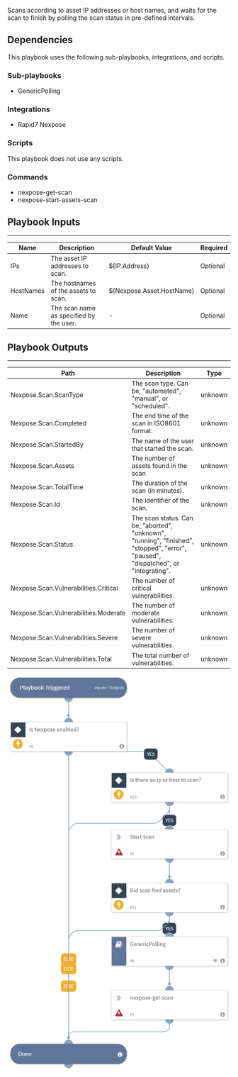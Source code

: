 Scans according to asset IP addresses or host names, and waits for the scan to finish by polling the scan status in pre-defined intervals.

## Dependencies
This playbook uses the following sub-playbooks, integrations, and scripts.

### Sub-playbooks
* GenericPolling

### Integrations
* Rapid7 Nexpose

### Scripts
This playbook does not use any scripts.

### Commands
* nexpose-get-scan
* nexpose-start-assets-scan

## Playbook Inputs
---

| **Name** | **Description** | **Default Value** | **Required** |
| --- | --- | --- | --- | 
| IPs | The asset IP addresses to scan. | ${IP.Address} | Optional |
| HostNames | The hostnames of the assets to scan. | ${Nexpose.Asset.HostName} |Optional |
| Name | The scan name as specified by the user. | - | Optional |

## Playbook Outputs
---

| **Path** | **Description** | **Type** |
| --- | --- | --- |
| Nexpose.Scan.ScanType | The scan type. Can be, "automated", "manual", or "scheduled". | unknown |
| Nexpose.Scan.Completed | The end time of the scan in ISO8601 format. | unknown |
| Nexpose.Scan.StartedBy | The name of the user that started the scan. | unknown |
| Nexpose.Scan.Assets | The number of assets found in the scan | unknown |
| Nexpose.Scan.TotalTime | The duration of the scan (in minutes). | unknown |
| Nexpose.Scan.Id | The identifier of the scan. | unknown |
| Nexpose.Scan.Status | The scan status. Can be, "aborted", "unknown", "running", "finished", "stopped", "error", "paused", "dispatched", or "integrating". | unknown |
| Nexpose.Scan.Vulnerabilities.Critical | The number of critical vulnerabilities. | unknown |
| Nexpose.Scan.Vulnerabilities.Moderate | The number of moderate vulnerabilities. | unknown |
| Nexpose.Scan.Vulnerabilities.Severe | The number of severe vulnerabilities. | unknown |
| Nexpose.Scan.Vulnerabilities.Total | The total number of vulnerabilities. | unknown |

![Scan_Nexpose_Assets](https://raw.githubusercontent.com/demisto/content/1bdd5229392bd86f0cc58265a24df23ee3f7e662/docs/images/playbooks/Scan_Nexpose_Assets.png)
